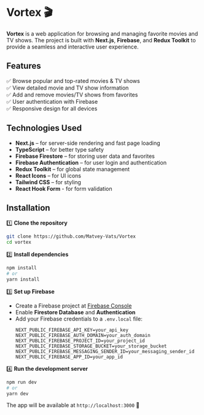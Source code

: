 # Vortex 🎬  

**Vortex** is a web application for browsing and managing favorite movies and TV shows. The project is built with **Next.js**, **Firebase**, and **Redux Toolkit** to provide a seamless and interactive user experience.  

## Features  
✅ Browse popular and top-rated movies & TV shows  
✅ View detailed movie and TV show information  
✅ Add and remove movies/TV shows from favorites  
✅ User authentication with Firebase  
✅ Responsive design for all devices  



## Technologies Used  
- **Next.js** – for server-side rendering and fast page loading  
- **TypeScript** – for better type safety  
- **Firebase Firestore** – for storing user data and favorites  
- **Firebase Authentication** – for user login and authentication  
- **Redux Toolkit** – for global state management  
- **React Icons** – for UI icons  
- **Tailwind CSS** – for styling
- **React Hook Form** - for form validation

## Installation  

1️⃣ **Clone the repository**  
```bash
git clone https://github.com/Matvey-Vats/Vortex
cd vortex
```

2️⃣ **Install dependencies**  
```bash
npm install
# or
yarn install
```

3️⃣ **Set up Firebase**  
- Create a Firebase project at [Firebase Console](https://console.firebase.google.com/)  
- Enable **Firestore Database** and **Authentication**  
- Add your Firebase credentials to a `.env.local` file:  
  ```plaintext
  NEXT_PUBLIC_FIREBASE_API_KEY=your_api_key
  NEXT_PUBLIC_FIREBASE_AUTH_DOMAIN=your_auth_domain
  NEXT_PUBLIC_FIREBASE_PROJECT_ID=your_project_id
  NEXT_PUBLIC_FIREBASE_STORAGE_BUCKET=your_storage_bucket
  NEXT_PUBLIC_FIREBASE_MESSAGING_SENDER_ID=your_messaging_sender_id
  NEXT_PUBLIC_FIREBASE_APP_ID=your_app_id
  ```

4️⃣ **Run the development server**  
```bash
npm run dev
# or
yarn dev
```
The app will be available at `http://localhost:3000` 🚀  
